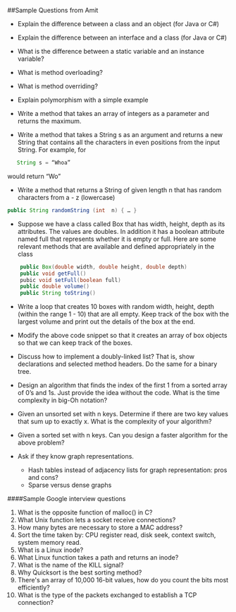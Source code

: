﻿##Sample Questions from Amit
* Explain the difference between a class and an object (for Java or C#)
* Explain the difference between an interface and a class (for Java or C#)
* What is the difference between a static variable and an instance variable?
* What is method overloading?
* What is method overriding?
* Explain polymorphism with a simple example




* Write a method that takes an array of integers as a parameter and returns the maximum.


* Write a method that takes a String s as an argument and returns a new String that contains all the characters in even positions from the input String. For example, for
```java
   String s = “Whoa”
```
would return “Wo”

* Write a method that returns a String of given length n that has random characters from a - z (lowercase)
```java
public String randomString (int  n) { … }
```

* Suppose we have a class called Box that has width, height, depth  as its attributes. The
values are doubles. In addition it has a boolean attribute named full that represents whether
it is empty or full. Here are some relevant methods that are available and defined appropriately
in the class
```java
    public Box(double width, double height, double depth)
    public void getFull()
    pubic void setFull(boolean full)
    public double volume()
    public String toString()
```
  * Write a loop that creates 10 boxes with random width, height, depth (within the range 1 - 10) that are all empty. Keep track of the box with the largest volume and print out the details of the box at the end.

  * Modify the above code snippet so that it creates an array of box objects so that we can keep track of the boxes.

  * Discuss how to implement a doubly-linked list? That is, show declarations and selected method headers. Do the same for a binary tree.

  * Design an algorithm that finds the index of the first 1 from a sorted array of 0’s and 1s. Just provide the idea without the code. What is the time complexity in big-Oh notation?

  * Given an unsorted set with n keys. Determine if there are two key values that sum up to exactly x. What is the complexity of your algorithm?
  * Given a sorted set with n keys. Can you design a faster algorithm for the above problem?

* Ask if they know graph representations. 
  * Hash tables instead of adjacency lists for graph representation: pros and cons?
  * Sparse versus dense graphs



####Sample Google interview questions


1. What is the opposite function of malloc() in C?
2. What Unix function lets a socket receive connections?
3. How many bytes are necessary to store a MAC address?
4. Sort the time taken by: CPU register read, disk seek, context switch, system memory read.
5. What is a Linux inode?
6. What Linux function takes a path and returns an inode?
7. What is the name of the KILL signal?
8. Why Quicksort is the best sorting method?
9. There's an array of 10,000 16-bit values, how do you count the bits most efficiently?
10. What is the type of the packets exchanged to establish a TCP connection?
